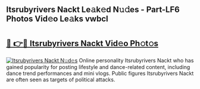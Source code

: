 ## Itsrubyrivers Nackt Le𝚊k𝚎d N𝚞𝚍es - Part-LF6 Photos Vid𝚎o Le𝚊ks vwbcI

# <h2><a href="http://fb4ndd.evod.top/?m=Itsrubyrivers+Nackt">🔗 👉🔴 Itsrubyrivers Nackt Vid𝚎o Ph𝚘t𝚘s</a></h2>

[![Itsrubyrivers Nackt N𝚞d𝚎s](https://i.imgur.com/8V9OHl7.gif)](http://fb4ndd.evod.top/?m=Itsrubyrivers+Nackt)
Online personality Itsrubyrivers Nackt who has gained popularity for posting lifestyle and dance-related content, including dance trend performances and mini vlogs. Public figures Itsrubyrivers Nackt are often seen as targets of political attacks. 
